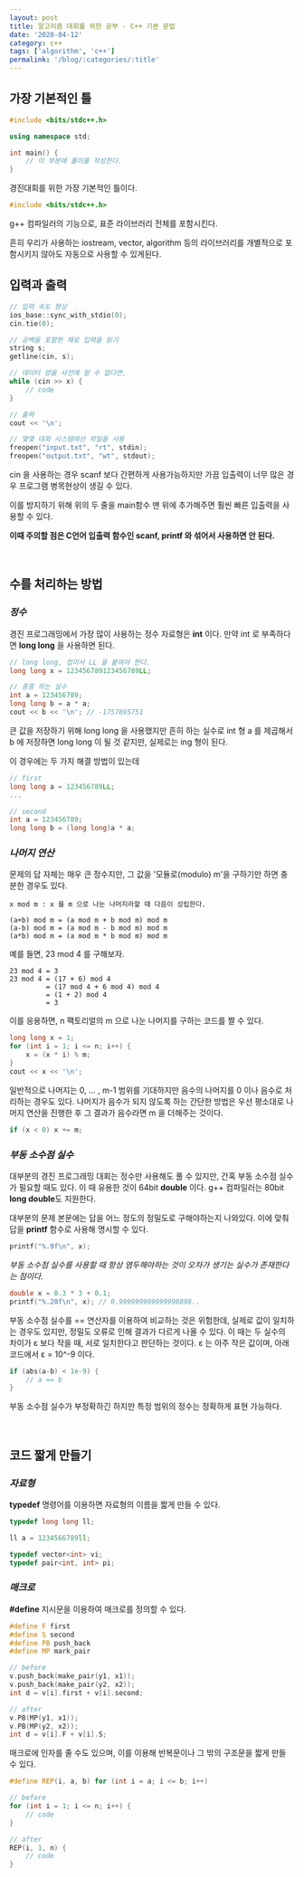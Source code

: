 ```yaml
---
layout: post
title: 알고리즘 대회를 위한 공부 - C++ 기본 문법
date: '2020-04-12'
category: c++
tags: ['algorithm', 'c++']
permalink: '/blog/:categories/:title'
---
```


## 가장 기본적인 틀

``` c++
#include <bits/stdc++.h>

using namespace std;

int main() {
    // 이 부분에 풀이를 작성한다.
}
```

경진대회를 위한 가장 기본적인 틀이다.

```c++
#include <bits/stdc++.h>
```

g++ 컴파일러의 기능으로, 표준 라이브러리 전체를 포함시킨다.

흔히 우리가 사용하는 iostream, vector, algorithm 등의 라이브러리를 개별적으로 포함시키지 않아도 자동으로 사용할 수 있게된다.

## 입력과 출력

```c++
// 입력 속도 향상
ios_base::sync_with_stdio(0);
cin.tie(0);

// 공백을 포함한 채로 입력을 읽기
string s;
getline(cin, s);

// 데이터 양을 사전에 알 수 없다면,
while (cin >> x) {
    // code
}

// 출력
cout << '\n';

// 몇몇 대회 시스템에선 파일을 사용
freopen("input.txt", "rt", stdin);
freopen("output.txt", "wt", stdout);
```

cin 을 사용하는 경우 scanf 보다 간편하게 사용가능하지만 가끔 입출력이 너무 많은 경우 프로그램 병목현상이 생길 수 있다.

이를 방지하기 위해 위의 두 줄을 main함수 맨 위에 추가해주면 훨씬 빠른 입출력을 사용할 수 있다.

**이때 주의할 점은 C언어 입출력 함수인 scanf, printf 와 섞어서 사용하면 안 된다.**

<br>

## 수를 처리하는 방법

### *정수*
경진 프로그래밍에서 가장 많이 사용하는 정수 자료형은 **int** 이다. 만약 int 로 부족하다면 **long long** 을 사용하면 된다.

```c++
// long long, 접미사 LL 을 붙여야 한다.
long long x = 123456789123456789LL;

// 종종 하는 실수
int a = 123456789;
long long b = a * a;
cout << b << '\n'; // -1757895751
```

큰 값을 저장하기 위해 long long 을 사용했지만 흔히 하는 실수로 int 형 a 를 제곱해서 b 에 저장하면 long long 이 될 것 같지만, 실제로는 ing 형이 된다. 

이 경우에는 두 가지 해결 방법이 있는데
```c++
// first
long long a = 123456789LL;
...

// second
int a = 123456789;
long long b = (long long)a * a;
```


### *나머지 연산*

문제의 답 자체는 매우 큰 정수지만, 그 값을 '모듈로(modulo) m'을 구하기만 하면 충분한 경우도 있다.

```
x mod m : x 를 m 으로 나눈 나머지라할 때 다음이 성립한다.

(a+b) mod m = (a mod m + b mod m) mod m
(a-b) mod m = (a mod m - b mod m) mod m
(a*b) mod m = (a mod m * b mod m) mod m
```

예를 들면, 23 mod 4 를 구해보자.
```
23 mod 4 = 3
23 mod 4 = (17 + 6) mod 4
         = (17 mod 4 + 6 mod 4) mod 4
         = (1 + 2) mod 4
         = 3
```

이를 응용하면, n 팩토리얼의 m 으로 나눈 나머지를 구하는 코드를 짤 수 있다.

```c++
long long x = 1;
for (int i = 1; i <= n; i++) {
    x = (x * i) % m;
}
cout << x << '\n';
```

일반적으로 나머지는 0, ... , m-1 범위를 기대하지만 음수의 나머지를 0 이나 음수로 처리하는 경우도 있다. 나머지가 음수가 되지 않도록 하는 간단한 방법은 우선 평소대로 나머지 연산을 진행한 후 그 결과가 음수라면 m 을 더해주는 것이다.

```c++
if (x < 0) x += m;
```

### *부동 소수점 실수*
대부분의 경진 프로그래밍 대회는 정수만 사용해도 풀 수 있지만, 간혹 부동 소수점 실수가 필요할 때도 있다. 이 때 유용한 것이 64bit **double** 이다. g++ 컴파일러는 80bit **long double**도 지원한다.

대부분의 문제 본문에는 답을 어느 정도의 정밀도로 구해야하는지 나와있다. 이에 맞춰 답을 **printf** 함수로 사용해 명시할 수 있다.

```c++
printf("%.9f\n", x);
```

*부동 소수점 실수를 사용할 때 항상 염두해야하는 것이 오차가 생기는 실수가 존재한다는 점이다.*

```c++
double x = 0.3 * 3 + 0.1;
printf("%.20f\n", x); // 0.999999999999998898..
```

부동 소수점 실수를 == 연산자를 이용하여 비교하는 것은 위험한데, 실제로 값이 일치하는 경우도 있지만, 정밀도 오류로 인해 결과가 다르게 나올 수 있다. 이 때는 두 실수의 차이가 ε 보다 작을 때, 서로 일치한다고 판단하는 것이다. ε 는 아주 작은 값이며, 아래 코드에서 ε = 10^-9 이다.

```c++
if (abs(a-b) < 1e-9) {
    // a == b
}
```

부동 소수점 실수가 부정확하긴 하지만 특정 범위의 정수는 정확하게 표현 가능하다.

<br>

## 코드 짧게 만들기

### *자료형*

**typedef** 명령어를 이용하면 자료형의 이름을 짧게 만들 수 있다.
```c++
typedef long long ll;

ll a = 1234566789ll;

typedef vector<int> vi;
typedef pair<int, int> pi;
```


### *매크로*

**#define** 지시문을 이용하여 매크로를 정의할 수 있다.
```c++
#define F first
#define S second
#define PB push_back
#define MP mark_pair

// before
v.push_back(make_pair(y1, x1));
v.push_back(make_pair(y2, x2));
int d = v[i].first + v[i].second;

// after
v.PB(MP(y1, x1));
v.PB(MP(y2, x2));
int d = v[i].F + v[i].S;
```

매크로에 인자를 줄 수도 있으며, 이를 이용해 반복문이나 그 밖의 구조문을 짧게 만들 수 있다.

```c++
#define REP(i, a, b) for (int i = a; i <= b; i++)

// before
for (int i = 1; i <= n; i++) {
    // code
}

// after
REP(i, 1, n) {
    // code
}
```
